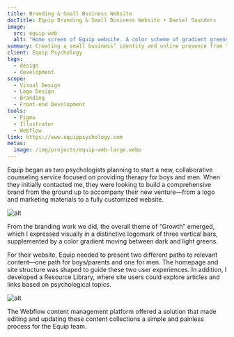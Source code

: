 ```yaml
---
title: Branding & Small Business Website
docTitle: Equip Branding & Small Business Website • Daniel Saunders
image:
  src: equip-web
  alt: "Home screen of Equip website. A color scheme of gradient greens and brown, and a main heading that says 'Skills and guidance to help him succeed.'"
summary: Creating a small business’ identity and online presence from the ground up.
client: Equip Psychology
tags:
  - design
  - development
scope:
  - Visual Design
  - Logo Design
  - Branding
  - Front-end Development
tools:
  - Figma
  - Illustrator
  - Webflow
link: https://www.equippsychology.com
metas:
  image: /img/projects/equip-web-large.webp
---
```


Equip began as two psychologists planning to start a new, collaborative counseling service focused on providing therapy for boys and men. When they initially contacted me, they were looking to build a comprehensive brand from the ground up to accompany their new venture—from a logo and marketing materials to a fully customized website.

![alt](/img/projects/equip-brand-regular.webp)

From the branding work we did, the overall theme of “Growth” emerged, which I expressed visually in a distinctive logomark of three vertical bars, supplemented by a color gradient moving between dark and light greens.

For their website, Equip needed to present two different paths to relevant content—one path for boys/parents and one for men. The homepage and site structure was shaped to guide these two user experiences. In addition, I developed a Resource Library, where site users could explore articles and links based on psychological topics.

![alt](/img/projects/equip-web-2-regular.webp)

The Webflow content management platform offered a solution that made editing and updating these content collections a simple and painless process for the Equip team.
